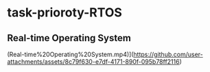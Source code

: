 ﻿# task-prioroty-RTOS
## Real-time Operating System

(Real-time%20Operating%20System.mp4)](https://github.com/user-attachments/assets/8c79f630-e7df-4171-890f-095b78ff2116)

